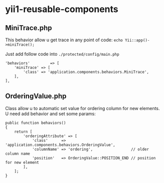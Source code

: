 # yii1-reusable-components

## MiniTrace.php

This behavior allow u get trace in any point of code: `echo Yii::app()->miniTrace();` 

Just add follow code into `./protected/config/main.php`

```
'behaviors'         => [
    'miniTrace' => [
        'class' => 'application.components.behaviors.MiniTrace',
    ],
],
```


## OrderingValue.php

Class allow u to automatic set value for ordering column for new elements. U need add behavior and set some params:

```
public function behaviors()
{
    return [
        'orderingAttribute' => [
            'class'      => 'application.components.behaviors.OrderingValue',
            'columnName' => 'ordering',                 // older column name
            'position'   => OrderingValue::POSITION_END // position for new element
        ],
    ];
}
``` 

## 